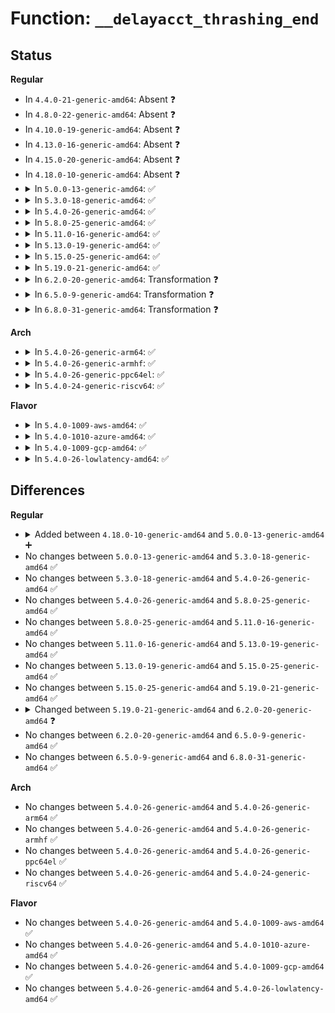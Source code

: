 # Function: <code>__delayacct_thrashing_end</code>

## Status
<b>Regular</b>
<ul>
<li>
In <code>4.4.0-21-generic-amd64</code>: Absent ❓
</li>
<li>
In <code>4.8.0-22-generic-amd64</code>: Absent ❓
</li>
<li>
In <code>4.10.0-19-generic-amd64</code>: Absent ❓
</li>
<li>
In <code>4.13.0-16-generic-amd64</code>: Absent ❓
</li>
<li>
In <code>4.15.0-20-generic-amd64</code>: Absent ❓
</li>
<li>
In <code>4.18.0-10-generic-amd64</code>: Absent ❓
</li>
<li>
<details>
<summary>In <code>5.0.0-13-generic-amd64</code>: ✅</summary>

```c
void __delayacct_thrashing_end()
```

```json
{
  "name": "__delayacct_thrashing_end",
  "collision_type": "Unique Global",
  "inline_type": "No",
  "funcs": [
    {
      "addr": 18446744071580401232,
      "name": "__delayacct_thrashing_end",
      "external": true,
      "loc": "kernel/delayacct.c:180",
      "file": "kernel/delayacct.c",
      "inline": "seen, unknown",
      "caller_inline": [],
      "caller_func": [
        "mm/filemap.c:do_read_cache_page",
        "mm/filemap.c:do_read_cache_page",
        "mm/filemap.c:filemap_fault",
        "mm/filemap.c:generic_file_buffered_read",
        "mm/filemap.c:generic_file_buffered_read",
        "mm/filemap.c:__lock_page_killable",
        "mm/filemap.c:__lock_page",
        "mm/filemap.c:put_and_wait_on_page_locked"
      ]
    }
  ],
  "symbols": [
    {
      "addr": 18446744071580401232,
      "name": "__delayacct_thrashing_end",
      "section": ".text",
      "bind": "STB_GLOBAL",
      "size": 44
    }
  ]
}
```
</details>
</li>
<li>
<details>
<summary>In <code>5.3.0-18-generic-amd64</code>: ✅</summary>

```c
void __delayacct_thrashing_end()
```

```json
{
  "name": "__delayacct_thrashing_end",
  "collision_type": "Unique Global",
  "inline_type": "No",
  "funcs": [
    {
      "addr": 18446744071580454000,
      "name": "__delayacct_thrashing_end",
      "external": true,
      "loc": "kernel/delayacct.c:171",
      "file": "kernel/delayacct.c",
      "inline": "seen, unknown",
      "caller_inline": [],
      "caller_func": [
        "mm/filemap.c:do_read_cache_page",
        "mm/filemap.c:do_read_cache_page",
        "mm/filemap.c:filemap_fault",
        "mm/filemap.c:generic_file_buffered_read",
        "mm/filemap.c:generic_file_buffered_read",
        "mm/filemap.c:__lock_page_or_retry",
        "mm/filemap.c:__lock_page_or_retry",
        "mm/filemap.c:__lock_page_killable",
        "mm/filemap.c:__lock_page",
        "mm/filemap.c:put_and_wait_on_page_locked"
      ]
    }
  ],
  "symbols": [
    {
      "addr": 18446744071580454000,
      "name": "__delayacct_thrashing_end",
      "section": ".text",
      "bind": "STB_GLOBAL",
      "size": 44
    }
  ]
}
```
</details>
</li>
<li>
<details>
<summary>In <code>5.4.0-26-generic-amd64</code>: ✅</summary>

```c
void __delayacct_thrashing_end()
```

```json
{
  "name": "__delayacct_thrashing_end",
  "collision_type": "Unique Global",
  "inline_type": "No",
  "funcs": [
    {
      "addr": 18446744071580502960,
      "name": "__delayacct_thrashing_end",
      "external": true,
      "loc": "kernel/delayacct.c:171",
      "file": "kernel/delayacct.c",
      "inline": "seen, unknown",
      "caller_inline": [],
      "caller_func": [
        "mm/filemap.c:do_read_cache_page",
        "mm/filemap.c:do_read_cache_page",
        "mm/filemap.c:filemap_fault",
        "mm/filemap.c:generic_file_buffered_read",
        "mm/filemap.c:generic_file_buffered_read",
        "mm/filemap.c:__lock_page_or_retry",
        "mm/filemap.c:__lock_page_or_retry",
        "mm/filemap.c:__lock_page_killable",
        "mm/filemap.c:__lock_page",
        "mm/filemap.c:put_and_wait_on_page_locked"
      ]
    }
  ],
  "symbols": [
    {
      "addr": 18446744071580502960,
      "name": "__delayacct_thrashing_end",
      "section": ".text",
      "bind": "STB_GLOBAL",
      "size": 44
    }
  ]
}
```
</details>
</li>
<li>
<details>
<summary>In <code>5.8.0-25-generic-amd64</code>: ✅</summary>

```c
void __delayacct_thrashing_end()
```

```json
{
  "name": "__delayacct_thrashing_end",
  "collision_type": "Unique Global",
  "inline_type": "No",
  "funcs": [
    {
      "addr": 18446744071580589120,
      "name": "__delayacct_thrashing_end",
      "external": true,
      "loc": "kernel/delayacct.c:171",
      "file": "kernel/delayacct.c",
      "inline": "seen, unknown",
      "caller_inline": [],
      "caller_func": [
        "mm/filemap.c:wait_on_page_bit_common"
      ]
    }
  ],
  "symbols": [
    {
      "addr": 18446744071580589120,
      "name": "__delayacct_thrashing_end",
      "section": ".text",
      "bind": "STB_GLOBAL",
      "size": 81
    }
  ]
}
```
</details>
</li>
<li>
<details>
<summary>In <code>5.11.0-16-generic-amd64</code>: ✅</summary>

```c
void __delayacct_thrashing_end()
```

```json
{
  "name": "__delayacct_thrashing_end",
  "collision_type": "Unique Global",
  "inline_type": "No",
  "funcs": [
    {
      "addr": 18446744071580578400,
      "name": "__delayacct_thrashing_end",
      "external": true,
      "loc": "kernel/delayacct.c:171",
      "file": "kernel/delayacct.c",
      "inline": "seen, unknown",
      "caller_inline": [],
      "caller_func": [
        "mm/filemap.c:wait_on_page_bit_common"
      ]
    }
  ],
  "symbols": [
    {
      "addr": 18446744071580578400,
      "name": "__delayacct_thrashing_end",
      "section": ".text",
      "bind": "STB_GLOBAL",
      "size": 81
    }
  ]
}
```
</details>
</li>
<li>
<details>
<summary>In <code>5.13.0-19-generic-amd64</code>: ✅</summary>

```c
void __delayacct_thrashing_end()
```

```json
{
  "name": "__delayacct_thrashing_end",
  "collision_type": "Unique Global",
  "inline_type": "No",
  "funcs": [
    {
      "addr": 18446744071580581280,
      "name": "__delayacct_thrashing_end",
      "external": true,
      "loc": "kernel/delayacct.c:171",
      "file": "kernel/delayacct.c",
      "inline": "seen, unknown",
      "caller_inline": [],
      "caller_func": [
        "mm/filemap.c:wait_on_page_bit_common"
      ]
    }
  ],
  "symbols": [
    {
      "addr": 18446744071580581280,
      "name": "__delayacct_thrashing_end",
      "section": ".text",
      "bind": "STB_GLOBAL",
      "size": 81
    }
  ]
}
```
</details>
</li>
<li>
<details>
<summary>In <code>5.15.0-25-generic-amd64</code>: ✅</summary>

```c
void __delayacct_thrashing_end()
```

```json
{
  "name": "__delayacct_thrashing_end",
  "collision_type": "Unique Global",
  "inline_type": "No",
  "funcs": [
    {
      "addr": 18446744071580752080,
      "name": "__delayacct_thrashing_end",
      "external": true,
      "loc": "kernel/delayacct.c:206",
      "file": "kernel/delayacct.c",
      "inline": "seen, unknown",
      "caller_inline": [],
      "caller_func": [
        "mm/filemap.c:wait_on_page_bit_common"
      ]
    }
  ],
  "symbols": [
    {
      "addr": 18446744071580752080,
      "name": "__delayacct_thrashing_end",
      "section": ".text",
      "bind": "STB_GLOBAL",
      "size": 88
    }
  ]
}
```
</details>
</li>
<li>
<details>
<summary>In <code>5.19.0-21-generic-amd64</code>: ✅</summary>

```c
void __delayacct_thrashing_end()
```

```json
{
  "name": "__delayacct_thrashing_end",
  "collision_type": "Unique Global",
  "inline_type": "No",
  "funcs": [
    {
      "addr": 18446744071580966688,
      "name": "__delayacct_thrashing_end",
      "external": true,
      "loc": "kernel/delayacct.c:222",
      "file": "kernel/delayacct.c",
      "inline": "seen, unknown",
      "caller_inline": [],
      "caller_func": [
        "mm/filemap.c:do_read_cache_folio",
        "mm/filemap.c:__folio_lock_or_retry",
        "mm/filemap.c:migration_entry_wait_on_locked"
      ]
    }
  ],
  "symbols": [
    {
      "addr": 18446744071580966688,
      "name": "__delayacct_thrashing_end",
      "section": ".text",
      "bind": "STB_GLOBAL",
      "size": 94
    }
  ]
}
```
</details>
</li>
<li>
<details>
<summary>In <code>6.2.0-20-generic-amd64</code>: Transformation ❓</summary>

```c
void __delayacct_thrashing_end(bool * in_thrashing)
```

```json
{
  "name": "__delayacct_thrashing_end",
  "collision_type": "Unique Global",
  "inline_type": "No",
  "funcs": [
    {
      "addr": 0,
      "name": "__delayacct_thrashing_end",
      "external": true,
      "loc": "kernel/delayacct.c:227",
      "file": "kernel/delayacct.c",
      "inline": "seen, unknown",
      "caller_inline": [],
      "caller_func": [
        "mm/filemap.c:migration_entry_wait_on_locked",
        "mm/filemap.c:folio_wait_bit_common",
        "mm/page_io.c:swap_readpage"
      ]
    }
  ],
  "symbols": [
    {
      "addr": 18446744071596001844,
      "name": "__delayacct_thrashing_end.cold",
      "section": ".text",
      "bind": "STB_LOCAL",
      "size": 20
    },
    {
      "addr": 18446744071581262176,
      "name": "__delayacct_thrashing_end",
      "section": ".text",
      "bind": "STB_GLOBAL",
      "size": 133
    }
  ]
}
```
</details>
</li>
<li>
<details>
<summary>In <code>6.5.0-9-generic-amd64</code>: Transformation ❓</summary>

```c
void __delayacct_thrashing_end(bool * in_thrashing)
```

```json
{
  "name": "__delayacct_thrashing_end",
  "collision_type": "Unique Global",
  "inline_type": "No",
  "funcs": [
    {
      "addr": 0,
      "name": "__delayacct_thrashing_end",
      "external": true,
      "loc": "kernel/delayacct.c:230",
      "file": "kernel/delayacct.c",
      "inline": "seen, unknown",
      "caller_inline": [],
      "caller_func": [
        "mm/filemap.c:migration_entry_wait_on_locked",
        "mm/filemap.c:folio_wait_bit_common",
        "mm/page_io.c:swap_readpage"
      ]
    }
  ],
  "symbols": [
    {
      "addr": 18446744071596520405,
      "name": "__delayacct_thrashing_end.cold",
      "section": ".text",
      "bind": "STB_LOCAL",
      "size": 20
    },
    {
      "addr": 18446744071581357280,
      "name": "__delayacct_thrashing_end",
      "section": ".text",
      "bind": "STB_GLOBAL",
      "size": 126
    }
  ]
}
```
</details>
</li>
<li>
<details>
<summary>In <code>6.8.0-31-generic-amd64</code>: Transformation ❓</summary>

```c
void __delayacct_thrashing_end(bool * in_thrashing)
```

```json
{
  "name": "__delayacct_thrashing_end",
  "collision_type": "Unique Global",
  "inline_type": "No",
  "funcs": [
    {
      "addr": 0,
      "name": "__delayacct_thrashing_end",
      "external": true,
      "loc": "kernel/delayacct.c:230",
      "file": "kernel/delayacct.c",
      "inline": "seen, unknown",
      "caller_inline": [],
      "caller_func": [
        "mm/filemap.c:migration_entry_wait_on_locked",
        "mm/filemap.c:folio_wait_bit_common",
        "mm/page_io.c:swap_read_folio"
      ]
    }
  ],
  "symbols": [
    {
      "addr": 18446744071597420790,
      "name": "__delayacct_thrashing_end.cold",
      "section": ".text",
      "bind": "STB_LOCAL",
      "size": 20
    },
    {
      "addr": 18446744071581463392,
      "name": "__delayacct_thrashing_end",
      "section": ".text",
      "bind": "STB_GLOBAL",
      "size": 126
    }
  ]
}
```
</details>
</li>
</ul>
<b>Arch</b>
<ul>
<li>
<details>
<summary>In <code>5.4.0-26-generic-arm64</code>: ✅</summary>

```c
void __delayacct_thrashing_end()
```

```json
{
  "name": "__delayacct_thrashing_end",
  "collision_type": "Unique Global",
  "inline_type": "No",
  "funcs": [
    {
      "addr": 18446603336491781456,
      "name": "__delayacct_thrashing_end",
      "external": true,
      "loc": "kernel/delayacct.c:171",
      "file": "kernel/delayacct.c",
      "inline": "seen, unknown",
      "caller_inline": [],
      "caller_func": [
        "mm/filemap.c:wait_on_page_bit_common"
      ]
    }
  ],
  "symbols": [
    {
      "addr": 18446603336491781456,
      "name": "__delayacct_thrashing_end",
      "section": ".text",
      "bind": "STB_GLOBAL",
      "size": 48
    }
  ]
}
```
</details>
</li>
<li>
<details>
<summary>In <code>5.4.0-26-generic-armhf</code>: ✅</summary>

```c
void __delayacct_thrashing_end()
```

```json
{
  "name": "__delayacct_thrashing_end",
  "collision_type": "Unique Global",
  "inline_type": "No",
  "funcs": [
    {
      "addr": 3225728928,
      "name": "__delayacct_thrashing_end",
      "external": true,
      "loc": "kernel/delayacct.c:171",
      "file": "kernel/delayacct.c",
      "inline": "seen, unknown",
      "caller_inline": [],
      "caller_func": [
        "mm/filemap.c:do_read_cache_page",
        "mm/filemap.c:do_read_cache_page",
        "mm/filemap.c:filemap_fault",
        "mm/filemap.c:generic_file_buffered_read",
        "mm/filemap.c:generic_file_buffered_read",
        "mm/filemap.c:__lock_page_or_retry",
        "mm/filemap.c:__lock_page_or_retry",
        "mm/filemap.c:__lock_page_killable",
        "mm/filemap.c:__lock_page",
        "mm/filemap.c:put_and_wait_on_page_locked"
      ]
    }
  ],
  "symbols": [
    {
      "addr": 3225728928,
      "name": "__delayacct_thrashing_end",
      "section": ".text",
      "bind": "STB_GLOBAL",
      "size": 60
    }
  ]
}
```
</details>
</li>
<li>
<details>
<summary>In <code>5.4.0-26-generic-ppc64el</code>: ✅</summary>

```c
void __delayacct_thrashing_end()
```

```json
{
  "name": "__delayacct_thrashing_end",
  "collision_type": "Unique Global",
  "inline_type": "No",
  "funcs": [
    {
      "addr": 13835058055284828688,
      "name": "__delayacct_thrashing_end",
      "external": true,
      "loc": "kernel/delayacct.c:171",
      "file": "kernel/delayacct.c",
      "inline": "seen, unknown",
      "caller_inline": [],
      "caller_func": [
        "mm/filemap.c:do_read_cache_page",
        "mm/filemap.c:do_read_cache_page",
        "mm/filemap.c:filemap_fault",
        "mm/filemap.c:generic_file_buffered_read",
        "mm/filemap.c:generic_file_buffered_read",
        "mm/filemap.c:__lock_page_or_retry",
        "mm/filemap.c:__lock_page_or_retry",
        "mm/filemap.c:__lock_page_killable",
        "mm/filemap.c:__lock_page",
        "mm/filemap.c:put_and_wait_on_page_locked"
      ]
    }
  ],
  "symbols": [
    {
      "addr": 13835058055284828688,
      "name": "__delayacct_thrashing_end",
      "section": ".text",
      "bind": "STB_GLOBAL",
      "size": 40
    }
  ]
}
```
</details>
</li>
<li>
<details>
<summary>In <code>5.4.0-24-generic-riscv64</code>: ✅</summary>

```c
void __delayacct_thrashing_end()
```

```json
{
  "name": "__delayacct_thrashing_end",
  "collision_type": "Unique Global",
  "inline_type": "No",
  "funcs": [
    {
      "addr": 18446743936272097184,
      "name": "__delayacct_thrashing_end",
      "external": true,
      "loc": "kernel/delayacct.c:171",
      "file": "kernel/delayacct.c",
      "inline": "seen, unknown",
      "caller_inline": [],
      "caller_func": [
        "mm/filemap.c:do_read_cache_page",
        "mm/filemap.c:do_read_cache_page",
        "mm/filemap.c:filemap_fault",
        "mm/filemap.c:generic_file_buffered_read",
        "mm/filemap.c:generic_file_buffered_read",
        "mm/filemap.c:__lock_page_or_retry",
        "mm/filemap.c:__lock_page_or_retry",
        "mm/filemap.c:__lock_page_killable",
        "mm/filemap.c:__lock_page",
        "mm/filemap.c:put_and_wait_on_page_locked"
      ]
    }
  ],
  "symbols": [
    {
      "addr": 18446743936272097184,
      "name": "__delayacct_thrashing_end",
      "section": ".text",
      "bind": "STB_GLOBAL",
      "size": 54
    }
  ]
}
```
</details>
</li>
</ul>
<b>Flavor</b>
<ul>
<li>
<details>
<summary>In <code>5.4.0-1009-aws-amd64</code>: ✅</summary>

```c
void __delayacct_thrashing_end()
```

```json
{
  "name": "__delayacct_thrashing_end",
  "collision_type": "Unique Global",
  "inline_type": "No",
  "funcs": [
    {
      "addr": 18446744071580471760,
      "name": "__delayacct_thrashing_end",
      "external": true,
      "loc": "kernel/delayacct.c:171",
      "file": "kernel/delayacct.c",
      "inline": "seen, unknown",
      "caller_inline": [],
      "caller_func": [
        "mm/filemap.c:do_read_cache_page",
        "mm/filemap.c:do_read_cache_page",
        "mm/filemap.c:filemap_fault",
        "mm/filemap.c:generic_file_buffered_read",
        "mm/filemap.c:generic_file_buffered_read",
        "mm/filemap.c:__lock_page_or_retry",
        "mm/filemap.c:__lock_page_or_retry",
        "mm/filemap.c:__lock_page_killable",
        "mm/filemap.c:__lock_page",
        "mm/filemap.c:put_and_wait_on_page_locked"
      ]
    }
  ],
  "symbols": [
    {
      "addr": 18446744071580471760,
      "name": "__delayacct_thrashing_end",
      "section": ".text",
      "bind": "STB_GLOBAL",
      "size": 44
    }
  ]
}
```
</details>
</li>
<li>
<details>
<summary>In <code>5.4.0-1010-azure-amd64</code>: ✅</summary>

```c
void __delayacct_thrashing_end()
```

```json
{
  "name": "__delayacct_thrashing_end",
  "collision_type": "Unique Global",
  "inline_type": "No",
  "funcs": [
    {
      "addr": 18446744071580418800,
      "name": "__delayacct_thrashing_end",
      "external": true,
      "loc": "kernel/delayacct.c:171",
      "file": "kernel/delayacct.c",
      "inline": "seen, unknown",
      "caller_inline": [],
      "caller_func": [
        "mm/filemap.c:do_read_cache_page",
        "mm/filemap.c:do_read_cache_page",
        "mm/filemap.c:filemap_fault",
        "mm/filemap.c:generic_file_buffered_read",
        "mm/filemap.c:generic_file_buffered_read",
        "mm/filemap.c:__lock_page_or_retry",
        "mm/filemap.c:__lock_page_or_retry",
        "mm/filemap.c:__lock_page_killable",
        "mm/filemap.c:__lock_page",
        "mm/filemap.c:put_and_wait_on_page_locked"
      ]
    }
  ],
  "symbols": [
    {
      "addr": 18446744071580418800,
      "name": "__delayacct_thrashing_end",
      "section": ".text",
      "bind": "STB_GLOBAL",
      "size": 44
    }
  ]
}
```
</details>
</li>
<li>
<details>
<summary>In <code>5.4.0-1009-gcp-amd64</code>: ✅</summary>

```c
void __delayacct_thrashing_end()
```

```json
{
  "name": "__delayacct_thrashing_end",
  "collision_type": "Unique Global",
  "inline_type": "No",
  "funcs": [
    {
      "addr": 18446744071580463008,
      "name": "__delayacct_thrashing_end",
      "external": true,
      "loc": "kernel/delayacct.c:171",
      "file": "kernel/delayacct.c",
      "inline": "seen, unknown",
      "caller_inline": [],
      "caller_func": [
        "mm/filemap.c:do_read_cache_page",
        "mm/filemap.c:do_read_cache_page",
        "mm/filemap.c:filemap_fault",
        "mm/filemap.c:generic_file_buffered_read",
        "mm/filemap.c:generic_file_buffered_read",
        "mm/filemap.c:__lock_page_or_retry",
        "mm/filemap.c:__lock_page_or_retry",
        "mm/filemap.c:__lock_page_killable",
        "mm/filemap.c:__lock_page",
        "mm/filemap.c:put_and_wait_on_page_locked"
      ]
    }
  ],
  "symbols": [
    {
      "addr": 18446744071580463008,
      "name": "__delayacct_thrashing_end",
      "section": ".text",
      "bind": "STB_GLOBAL",
      "size": 44
    }
  ]
}
```
</details>
</li>
<li>
<details>
<summary>In <code>5.4.0-26-lowlatency-amd64</code>: ✅</summary>

```c
void __delayacct_thrashing_end()
```

```json
{
  "name": "__delayacct_thrashing_end",
  "collision_type": "Unique Global",
  "inline_type": "No",
  "funcs": [
    {
      "addr": 18446744071580518672,
      "name": "__delayacct_thrashing_end",
      "external": true,
      "loc": "kernel/delayacct.c:171",
      "file": "kernel/delayacct.c",
      "inline": "seen, unknown",
      "caller_inline": [],
      "caller_func": [
        "mm/filemap.c:do_read_cache_page",
        "mm/filemap.c:do_read_cache_page",
        "mm/filemap.c:filemap_fault",
        "mm/filemap.c:generic_file_buffered_read",
        "mm/filemap.c:generic_file_buffered_read",
        "mm/filemap.c:__lock_page_or_retry",
        "mm/filemap.c:__lock_page_or_retry",
        "mm/filemap.c:__lock_page_killable",
        "mm/filemap.c:__lock_page",
        "mm/filemap.c:put_and_wait_on_page_locked"
      ]
    }
  ],
  "symbols": [
    {
      "addr": 18446744071580518672,
      "name": "__delayacct_thrashing_end",
      "section": ".text",
      "bind": "STB_GLOBAL",
      "size": 44
    }
  ]
}
```
</details>
</li>
</ul>

## Differences
<b>Regular</b>
<ul>
<li>
<details>
<summary>Added between <code>4.18.0-10-generic-amd64</code> and <code>5.0.0-13-generic-amd64</code> ➕</summary>

```c
void __delayacct_thrashing_end()
```
</details>
</li>
<li>
No changes between <code>5.0.0-13-generic-amd64</code> and <code>5.3.0-18-generic-amd64</code> ✅
</li>
<li>
No changes between <code>5.3.0-18-generic-amd64</code> and <code>5.4.0-26-generic-amd64</code> ✅
</li>
<li>
No changes between <code>5.4.0-26-generic-amd64</code> and <code>5.8.0-25-generic-amd64</code> ✅
</li>
<li>
No changes between <code>5.8.0-25-generic-amd64</code> and <code>5.11.0-16-generic-amd64</code> ✅
</li>
<li>
No changes between <code>5.11.0-16-generic-amd64</code> and <code>5.13.0-19-generic-amd64</code> ✅
</li>
<li>
No changes between <code>5.13.0-19-generic-amd64</code> and <code>5.15.0-25-generic-amd64</code> ✅
</li>
<li>
No changes between <code>5.15.0-25-generic-amd64</code> and <code>5.19.0-21-generic-amd64</code> ✅
</li>
<li>
<details>
<summary>Changed between <code>5.19.0-21-generic-amd64</code> and <code>6.2.0-20-generic-amd64</code> ❓</summary>
<ul>
<li>
<b>Param added. </b>
<code>bool * in_thrashing</code>
</li>
</ul>
</details>
</li>
<li>
No changes between <code>6.2.0-20-generic-amd64</code> and <code>6.5.0-9-generic-amd64</code> ✅
</li>
<li>
No changes between <code>6.5.0-9-generic-amd64</code> and <code>6.8.0-31-generic-amd64</code> ✅
</li>
</ul>
<b>Arch</b>
<ul>
<li>
No changes between <code>5.4.0-26-generic-amd64</code> and <code>5.4.0-26-generic-arm64</code> ✅
</li>
<li>
No changes between <code>5.4.0-26-generic-amd64</code> and <code>5.4.0-26-generic-armhf</code> ✅
</li>
<li>
No changes between <code>5.4.0-26-generic-amd64</code> and <code>5.4.0-26-generic-ppc64el</code> ✅
</li>
<li>
No changes between <code>5.4.0-26-generic-amd64</code> and <code>5.4.0-24-generic-riscv64</code> ✅
</li>
</ul>
<b>Flavor</b>
<ul>
<li>
No changes between <code>5.4.0-26-generic-amd64</code> and <code>5.4.0-1009-aws-amd64</code> ✅
</li>
<li>
No changes between <code>5.4.0-26-generic-amd64</code> and <code>5.4.0-1010-azure-amd64</code> ✅
</li>
<li>
No changes between <code>5.4.0-26-generic-amd64</code> and <code>5.4.0-1009-gcp-amd64</code> ✅
</li>
<li>
No changes between <code>5.4.0-26-generic-amd64</code> and <code>5.4.0-26-lowlatency-amd64</code> ✅
</li>
</ul>

